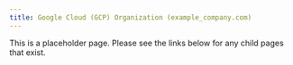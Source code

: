```yaml
---
title: Google Cloud (GCP) Organization (example_company.com)
---
```


This is a placeholder page. Please see the links below for any child pages that exist.
